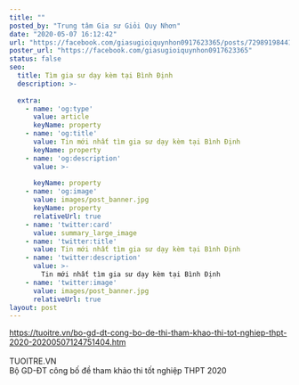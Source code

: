 ```yaml
---
title: ""
posted_by: "Trung tâm Gia sư Giỏi Quy Nhơn"
date: "2020-05-07 16:12:42"
url: "https://facebook.com/giasugioiquynhon0917623365/posts/729891984416131"
poster_url: "https://facebook.com/giasugioiquynhon0917623365"
status: false
seo:
  title: Tìm gia sư dạy kèm tại Bình Định
  description: >-
    
  extra:
    - name: 'og:type'
      value: article
      keyName: property
    - name: 'og:title'
      value: Tin mới nhất tìm gia sư dạy kèm tại Bình Định
      keyName: property
    - name: 'og:description'
      value: >-
        
      keyName: property
    - name: 'og:image'
      value: images/post_banner.jpg
      keyName: property
      relativeUrl: true
    - name: 'twitter:card'
      value: summary_large_image
    - name: 'twitter:title'
      value: Tin mới nhất tìm gia sư dạy kèm tại Bình Định
    - name: 'twitter:description'
      value: >-
        Tin mới nhất tìm gia sư dạy kèm tại Bình Định
    - name: 'twitter:image'
      value: images/post_banner.jpg
      relativeUrl: true
layout: post
---
```

https://tuoitre.vn/bo-gd-dt-cong-bo-de-thi-tham-khao-thi-tot-nghiep-thpt-2020-20200507124751404.htm<br><br>TUOITRE.VN<br>Bộ GD-ĐT công bố đề tham khảo thi tốt nghiệp THPT 2020
